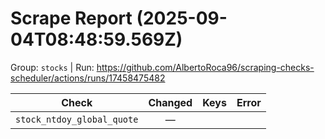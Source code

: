# Scrape Report (2025-09-04T08:48:59.569Z)

Group: `stocks`  |  Run: https://github.com/AlbertoRoca96/scraping-checks-scheduler/actions/runs/17458475482

| Check | Changed | Keys | Error |
|---|:---:|:--|:--|
| `stock_ntdoy_global_quote` | — |  |  |
